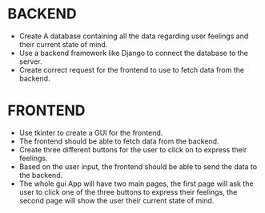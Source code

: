 # BACKEND
- Create A database containing all the data regarding user feelings and their
  current state of mind.
- Use a backend framework like Django to connect the database to the server.
- Create correct request for the frontend to use to fetch data from the
  backend.

# FRONTEND
- Use tkinter to create a GUI for the frontend.
- The frontend should be able to fetch data from the backend.
- Create three different buttons for the user to click on to express their
  feelings.
- Based on the user input, the frontend should be able to send the data to
  the backend.
- The whole gui App will have two main pages, the first page will ask the user to click one of the three buttons to express their feelings, the second page will show the user their current state of mind.